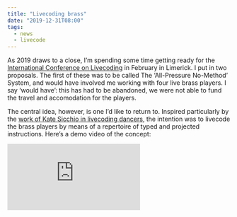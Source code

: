 ```yaml
---
title: "Livecoding brass"
date: "2019-12-31T08:00"
tags: 
  - news
  - livecode
---
```


As 2019 draws to a close, I’m spending some time getting ready for the [International Conference on Livecoding](http://iclc.livecodenetwork.org/2020/) in February in Limerick. I put in two proposals. The first of these was to be called The ‘All-Pressure No-Method’ System, and would have involved me working with four live brass players. I say ‘would have’: this has had to be abandoned, we were not able to fund the travel and accomodation for the players.

The central idea, however, is one I’d like to return to. Inspired particularly by the [work of Kate Sicchio in livecoding dancers](https://www.sicchio.com/hacking.html), the intention was to livecode the brass players by means of a repertoire of typed and projected instructions. Here’s a demo video of the concept:

<iframe class="youtube-video" src="https://www.youtube.com/embed/8vk53ZiDN_s" title="YouTube video player" frameBorder="0" allow="accelerometer; autoplay; clipboard-write; encrypted-media; gyroscope; picture-in-picture; web-share" referrerpolicy="strict-origin-when-cross-origin" allowFullScreen></iframe>
